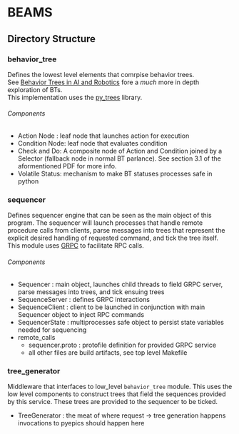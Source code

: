 # BEAMS
## Directory Structure
### behavior_tree
Defines the lowest level elements that comrpise behavior trees. </br>
See [Behavior Trees in AI and Robotics](https://arxiv.org/pdf/\1709.00084.pdf) fore a *much* more in depth exploration of BTs.</br>
This implementation uses the [py_trees](https://py-trees.readthedocs.io/en/devel/) library. 
###### Components
* Action Node : leaf node that launches action for execution
* Condition Node: leaf node that evaluates condition
* Check and Do: A composite node of Action and Condition joined by a Selector (fallback node in normal BT parlance). See section 3.1 of the aformentioned PDF for more info.
* Volatile Status: mechanism to make BT statuses processes safe in python
### sequencer
Defines sequencer engine that can be seen as the main object of this program. The sequencer will launch processes that handle remote procedure calls from clients, parse messages into trees that represent the explicit desired handling of requested command, and tick the tree itself.
This module uses [GRPC](https://grpc.io/) to facilitate RPC calls. 
###### Components
* Sequencer : main object, launches child threads to field GRPC server, parse messages into trees, and tick ensuing trees
* SequenceServer : defines GRPC interactions
* SequenceClient : client to be launched in conjunction with main Sequencer object to inject RPC commands
* SequencerState : multiprocesses safe object to persist state variables needed for sequencing
* remote_calls
  * sequencer.proto : protofile definition for provided GRPC service
  * all other files are build artifacts, see top level Makefile
### tree_generator
Middleware that interfaces to low_level `behavior_tree` module. This uses the low level components to construct trees that field the sequences provided by this service. These trees are provided to the sequencer to be ticked.
* TreeGenerator : the meat of where request -> tree generation happens invocations to pyepics should happen here
